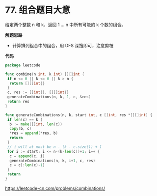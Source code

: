 # 77. 组合**题目大意**  

给定两个整数 n 和 k，返回 1 … n 中所有可能的 k 个数的组合。

**解题思路**  

- 计算排列组合中的组合，用 DFS 深搜即可，注意剪枝

**代码**  

```go
package leetcode

func combine(n int, k int) [][]int {
 if n <= 0 || k <= 0 || k > n {
  return [][]int{}
 }
 c, res := []int{}, [][]int{}
 generateCombinations(n, k, 1, c, &res)
 return res
}

func generateCombinations(n, k, start int, c []int, res *[][]int) {
 if len(c) == k {
  b := make([]int, len(c))
  copy(b, c)
  *res = append(*res, b)
  return
 }
 // i will at most be n - (k - c.size()) + 1
 for i := start; i <= n-(k-len(c))+1; i++ {
  c = append(c, i)
  generateCombinations(n, k, i+1, c, res)
  c = c[:len(c)-1]
 }
 return
}
```

https://leetcode-cn.com/problems/combinations/